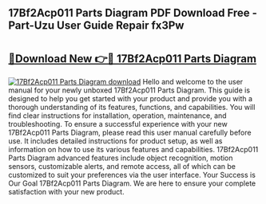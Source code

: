 ## 17Bf2Acp011 Parts Diagram PDF Download Free - Part-Uzu User Guide Repair fx3Pw

# <h2><a href="http://dfiso01.blite.top/?on=17Bf2Acp011+Parts+Diagram">🔗Download New 👉🔴 17Bf2Acp011 Parts Diagram</a></h2>

[![17Bf2Acp011 Parts Diagram download](https://i.imgur.com/lujVjoI.png)](http://dfiso01.blite.top/?on=17Bf2Acp011+Parts+Diagram)
Hello and welcome to the user manual for your newly unboxed 17Bf2Acp011 Parts Diagram. This guide is designed to help you get started with your product and provide you with a thorough understanding of its features, functions, and capabilities. You will find clear instructions for installation, operation, maintenance, and troubleshooting. To ensure a successful experience with your new 17Bf2Acp011 Parts Diagram, please read this user manual carefully before use. It includes detailed instructions for product setup, as well as information on how to use its various features and capabilities. 17Bf2Acp011 Parts Diagram advanced features include object recognition, motion sensors, customizable alerts, and remote access, all of which can be customized to suit your preferences via the user interface. Your Success is Our Goal 17Bf2Acp011 Parts Diagram. We are here to ensure your complete satisfaction with your new product.
